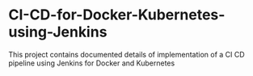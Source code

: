 # CI-CD-for-Docker-Kubernetes-using-Jenkins
This project contains documented details of implementation of a CI CD pipeline using Jenkins for Docker and Kubernetes
